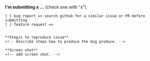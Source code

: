 **I'm submitting a ...**  (check one with "x")
```
[ ] bug report => search github for a similar issue or PR before submitting
[ ] feature request => 


**Step/s to reproduce issue**
<!-- Describe steps how to produce the bug produce. -->

**Screen shot**
<!-- add screen shot. -->
